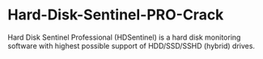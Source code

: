 # Hard-Disk-Sentinel-PRO-Crack
Hard Disk Sentinel Professional (HDSentinel) is a hard disk monitoring software with highest possible support of HDD/SSD/SSHD (hybrid) drives.

